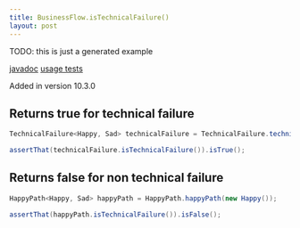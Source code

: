 ```yaml
---
title: BusinessFlow.isTechnicalFailure()
layout: post
---
```

TODO: this is just a generated example

[javadoc](https://oss.sonatype.org/service/local/repositories/releases/archive/io/github/theangrydev/business-flows/10.3.0/business-flows-10.3.0-javadoc.jar/!/io/github/theangrydev/businessflows/BusinessFlow.html#isTechnicalFailure--) [usage tests](https://github.com/theangrydev/business-flows/blob/master/src/test/java/api/IsTechnicalFailureApiTest.java)

Added in version 10.3.0


## Returns true for technical failure
```java
TechnicalFailure<Happy, Sad> technicalFailure = TechnicalFailure.technicalFailure(new Exception());

assertThat(technicalFailure.isTechnicalFailure()).isTrue();
```

## Returns false for non technical failure
```java
HappyPath<Happy, Sad> happyPath = HappyPath.happyPath(new Happy());

assertThat(happyPath.isTechnicalFailure()).isFalse();
```


